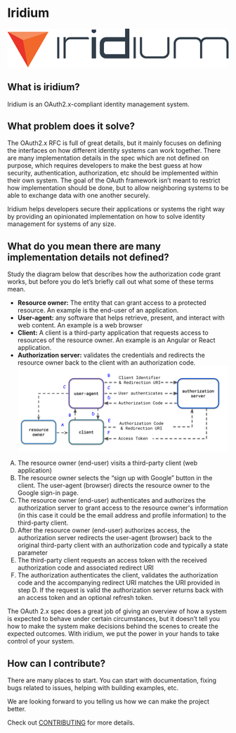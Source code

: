 # Iridium
![iridium](assets/color/iridium-3C-large.png)

## What is iridium?
Iridium is an OAuth2.x-compliant identity management system.

## What problem does it solve?
The OAuth2.x RFC is full of great details, but it mainly focuses on defining the interfaces on how different identity systems can work together.  There are many implementation details in the spec which are not defined on purpose, which requires developers to make the best guess at how security, authentication, authorization, etc should be implemented within their own system.  The goal of the OAuth framework isn’t meant to restrict how implementation should be done, but to allow neighboring systems to be able to exchange data with one another securely.

Iridium helps developers secure their applications or systems the right way by providing an opinionated implementation on how to solve identity management for systems of any size.

## What do you mean there are many implementation details not defined?
Study the diagram below that describes how the authorization code grant works, but before you do let’s briefly call out what some of these terms mean.

*  **Resource owner:** The entity that can grant access to a protected resource.  An example is the end-user of an application.
* **User-agent:** any software that helps retrieve, present, and interact with web content.  An example is a web browser
* **Client:** A client is a third-party application that requests access to resources of the resource owner. An example is an Angular or React application.
* **Authorization server:** validates the credentials and redirects the resource owner back to the client with an authorization code.
  ![authorization code grant](site/docs/images/authorization-code-flow.png "authorization code grant")

<style>
    ol { list-style-type: upper-alpha; }
</style>

1. The resource owner (end-user) visits a third-party client (web application)
2. The resource owner selects the “sign up with Google” button in the client. The user-agent (browser) directs the resource owner to the Google sign-in page.
3. The resource owner (end-user) authenticates and authorizes the authorization server to grant access to the resource owner's information (in this case it could be the email address and profile information) to the third-party client.
4. After the resource owner (end-user) authorizes access, the authorization server redirects the user-agent (browser) back to the original third-party client with an authorization code and typically a state parameter
5. The third-party client requests an access token with the received authorization code and associated redirect URI
6. The authorization authenticates the client, validates the authorization code and the accompanying redirect URI matches the URI provided in step D.  If the request is valid the authorization server returns back with an access token and an optional refresh token.

The OAuth 2.x spec does a great job of giving an overview of how a system is expected to behave under certain circumstances, but it doesn’t tell you how to make the system make decisions behind the scenes to create the expected outcomes.  With iridium, we put the power in your hands to take control of your system.  

## How can I contribute?
There are many places to start.  You can start with documentation, fixing bugs related to issues, helping with building examples, etc.

We are looking forward to you telling us how we can make the project better. 


Check out [CONTRIBUTING](./CONTRIBUTING.md) for more details.

